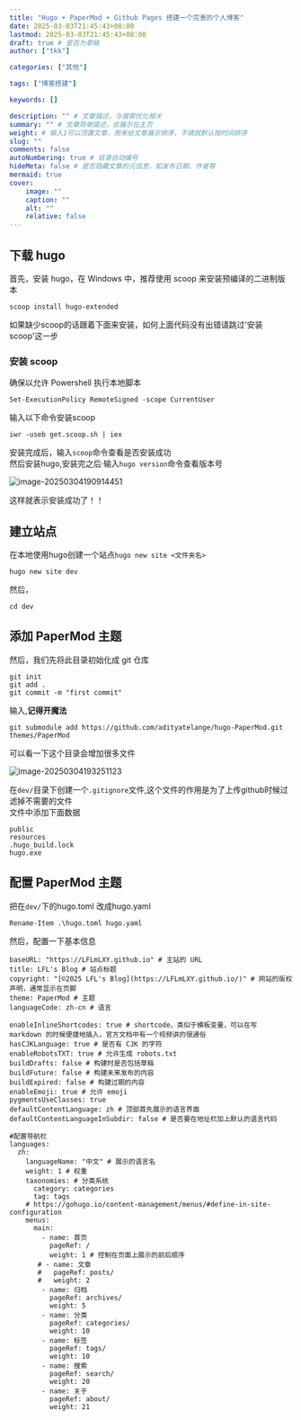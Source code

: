 ```yaml
---
title: "Hugo + PaperMod + Github Pages 搭建一个完善的个人博客"
date: 2025-03-03T21:45:43+08:00
lastmod: 2025-03-03T21:45:43+08:00
draft: true # 是否为草稿
author: ["tkk"]

categories: ["其他"]

tags: ["博客搭建"]

keywords: []

description: "" # 文章描述，与搜索优化相关
summary: "" # 文章简单描述，会展示在主页
weight: # 输入1可以顶置文章，用来给文章展示排序，不填就默认按时间排序
slug: ""
comments: false
autoNumbering: true # 目录自动编号
hideMeta: false # 是否隐藏文章的元信息，如发布日期、作者等
mermaid: true
cover:
    image: ""
    caption: ""
    alt: ""
    relative: false
---
```

<meta name="referrer" content="no-referrer" />

## 下载 hugo
首先，安装 hugo，在 Windows 中，推荐使用 scoop 来安装预编译的二进制版本
```
scoop install hugo-extended
```
如果缺少scoop的话跟着下面来安装，如何上面代码没有出错请跳过'安装scoop'这一步
### 安装 scoop
确保以允许 Powershell 执行本地脚本
```
Set-ExecutionPolicy RemoteSigned -scope CurrentUser
```
输入以下命令安装scoop
```
iwr -useb get.scoop.sh | iex
```
安装完成后，输入`scoop`命令查看是否安装成功<br>然后安装hugo,安装完之后·输入`hugo version`命令查看版本号

![image-20250304190914451](https://gitee.com/a-cake-tree/typora-image/raw/master/image-20250304190914451.png)

这样就表示安装成功了！！<br>

## 建立站点

在本地使用hugo创建一个站点`hugo new site <文件夹名>`

```
hugo new site dev
```

然后，

```
cd dev
```

## 添加 PaperMod 主题

然后，我们先将此目录初始化成 git 仓库

```
git init
git add .
git commit -m "first commit"
```

输入,**记得开魔法**

```
git submodule add https://github.com/adityatelange/hugo-PaperMod.git themes/PaperMod
```

可以看一下这个目录会增加很多文件

![image-20250304193251123](https://gitee.com/a-cake-tree/typora-image/raw/master/image-20250304193251123.png)

在`dev/`目录下创建一个`.gitignore`文件,这个文件的作用是为了上传github时候过滤掉不需要的文件<br>文件中添加下面数据

```
public
resources
.hugo_build.lock
hugo.exe
```

## 配置 PaperMod 主题

把在`dev/`下的hugo.toml 改成hugo.yaml

```
Rename-Item .\hugo.toml hugo.yaml
```

然后，配置一下基本信息

```
baseURL: "https://LFLmLXY.github.io" # 主站的 URL
title: LFL's Blog # 站点标题
copyright: "[©2025 LFL's Blog](https://LFLmLXY.github.io/)" # 网站的版权声明，通常显示在页脚
theme: PaperMod # 主题
languageCode: zh-cn # 语言

enableInlineShortcodes: true # shortcode，类似于模板变量，可以在写 markdown 的时候便捷地插入，官方文档中有一个视频讲的很通俗
hasCJKLanguage: true # 是否有 CJK 的字符
enableRobotsTXT: true # 允许生成 robots.txt
buildDrafts: false # 构建时是否包括草稿
buildFuture: false # 构建未来发布的内容
buildExpired: false # 构建过期的内容
enableEmoji: true # 允许 emoji
pygmentsUseClasses: true
defaultContentLanguage: zh # 顶部首先展示的语言界面
defaultContentLanguageInSubdir: false # 是否要在地址栏加上默认的语言代码

#配置导航栏
languages:
  zh:
    languageName: "中文" # 展示的语言名
    weight: 1 # 权重
    taxonomies: # 分类系统
      category: categories
      tag: tags
    # https://gohugo.io/content-management/menus/#define-in-site-configuration
    menus:
      main:
        - name: 首页
          pageRef: /
          weight: 1 # 控制在页面上展示的前后顺序
       # - name: 文章
       #   pageRef: posts/
       #   weight: 2
        - name: 归档
          pageRef: archives/
          weight: 5
        - name: 分类
          pageRef: categories/
          weight: 10
        - name: 标签
          pageRef: tags/
          weight: 10
        - name: 搜索
          pageRef: search/
          weight: 20
        - name: 关于
          pageRef: about/
          weight: 21

```

